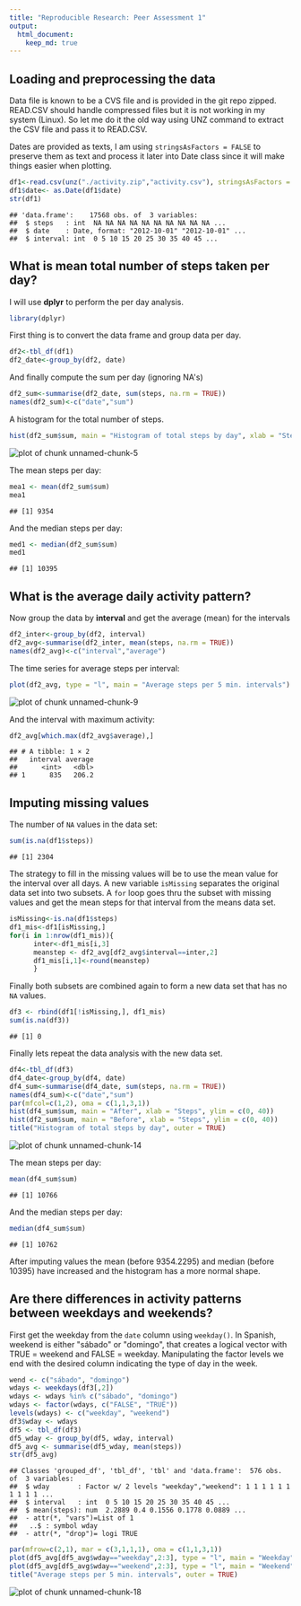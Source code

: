 ```yaml
---
title: "Reproducible Research: Peer Assessment 1"
output: 
  html_document:
    keep_md: true
---
```



## Loading and preprocessing the data

Data file is known to be a CVS file and is provided in the git repo zipped. READ.CSV should handle compressed files but it is not working in my system (Linux). So let me do it the old way using UNZ command to extract the CSV file and pass it to READ.CSV.

Dates are provided as texts, I am using `stringsAsFactors = FALSE` to preserve them as text and process it later into Date class since it will make things easier when plotting.


```r
df1<-read.csv(unz("./activity.zip","activity.csv"), stringsAsFactors = FALSE)
df1$date<- as.Date(df1$date)
str(df1)
```

```
## 'data.frame':	17568 obs. of  3 variables:
##  $ steps   : int  NA NA NA NA NA NA NA NA NA NA ...
##  $ date    : Date, format: "2012-10-01" "2012-10-01" ...
##  $ interval: int  0 5 10 15 20 25 30 35 40 45 ...
```


## What is mean total number of steps taken per day?

I will use **dplyr** to perform the per day analysis.


```r
library(dplyr)
```

First thing is to convert the data frame and group data per day.


```r
df2<-tbl_df(df1)
df2_date<-group_by(df2, date)
```

And finally compute the sum per day (ignoring NA's)


```r
df2_sum<-summarise(df2_date, sum(steps, na.rm = TRUE))
names(df2_sum)<-c("date","sum")
```

A histogram for the total number of steps.


```r
hist(df2_sum$sum, main = "Histogram of total steps by day", xlab = "Steps")
```

![plot of chunk unnamed-chunk-5](figure/unnamed-chunk-5.png) 

The mean steps per day:


```r
mea1 <- mean(df2_sum$sum)
mea1
```

```
## [1] 9354
```

And the median steps per day:


```r
med1 <- median(df2_sum$sum)
med1
```

```
## [1] 10395
```


## What is the average daily activity pattern?

Now group the data by **interval** and get the average (mean) for the intervals


```r
df2_inter<-group_by(df2, interval)
df2_avg<-summarise(df2_inter, mean(steps, na.rm = TRUE))
names(df2_avg)<-c("interval","average")
```

The time series for average steps per interval:


```r
plot(df2_avg, type = "l", main = "Average steps per 5 min. intervals")
```

![plot of chunk unnamed-chunk-9](figure/unnamed-chunk-9.png) 

And the interval with maximum activity:


```r
df2_avg[which.max(df2_avg$average),]
```

```
## # A tibble: 1 × 2
##   interval average
##      <int>   <dbl>
## 1      835   206.2
```


## Imputing missing values

The number of `NA` values in the data set:


```r
sum(is.na(df1$steps))
```

```
## [1] 2304
```

The strategy to fill in the missing values will be to use the mean value for the interval over all days. A new variable `isMissing` separates the original data set into two subsets. A `for` loop goes thru the subset with missing values and get the mean steps for that interval from the means data set.   


```r
isMissing<-is.na(df1$steps)
df1_mis<-df1[isMissing,]
for(i in 1:nrow(df1_mis)){
      inter<-df1_mis[i,3]
      meanstep <- df2_avg[df2_avg$interval==inter,2]
      df1_mis[i,1]<-round(meanstep)
      }
```

Finally both subsets are combined again to form a new data set that has no `NA` values.


```r
df3 <- rbind(df1[!isMissing,], df1_mis)
sum(is.na(df3))
```

```
## [1] 0
```

Finally lets repeat the data analysis with the new data set.


```r
df4<-tbl_df(df3)
df4_date<-group_by(df4, date)
df4_sum<-summarise(df4_date, sum(steps, na.rm = TRUE))
names(df4_sum)<-c("date","sum")
par(mfcol=c(1,2), oma = c(1,1,3,1))
hist(df4_sum$sum, main = "After", xlab = "Steps", ylim = c(0, 40))
hist(df2_sum$sum, main = "Before", xlab = "Steps", ylim = c(0, 40))
title("Histogram of total steps by day", outer = TRUE)
```

![plot of chunk unnamed-chunk-14](figure/unnamed-chunk-14.png) 

The mean steps per day:


```r
mean(df4_sum$sum)
```

```
## [1] 10766
```

And the median steps per day:


```r
median(df4_sum$sum)
```

```
## [1] 10762
```

After imputing values the mean (before 9354.2295) and median (before 10395) have increased and the histogram has a more normal shape.

## Are there differences in activity patterns between weekdays and weekends?

First get the weekday from the `date` column using `weekday()`. In Spanish, weekend is either "sábado" or "domingo", that creates a logical vector with TRUE = weekend and FALSE = weekday. Manipulating the factor levels we end with the desired column indicating the type of day in the week.   


```r
wend <- c("sábado", "domingo")
wdays <- weekdays(df3[,2])
wdays <- wdays %in% c("sábado", "domingo")
wdays <- factor(wdays, c("FALSE", "TRUE"))
levels(wdays) <- c("weekday", "weekend")
df3$wday <- wdays
df5 <- tbl_df(df3)
df5_wday <- group_by(df5, wday, interval)
df5_avg <- summarise(df5_wday, mean(steps)) 
str(df5_avg)
```

```
## Classes 'grouped_df', 'tbl_df', 'tbl' and 'data.frame':	576 obs. of  3 variables:
##  $ wday       : Factor w/ 2 levels "weekday","weekend": 1 1 1 1 1 1 1 1 1 1 ...
##  $ interval   : int  0 5 10 15 20 25 30 35 40 45 ...
##  $ mean(steps): num  2.2889 0.4 0.1556 0.1778 0.0889 ...
##  - attr(*, "vars")=List of 1
##   ..$ : symbol wday
##  - attr(*, "drop")= logi TRUE
```


```r
par(mfrow=c(2,1), mar = c(3,1,1,1), oma = c(1,1,3,1))
plot(df5_avg[df5_avg$wday=="weekday",2:3], type = "l", main = "Weekday")
plot(df5_avg[df5_avg$wday=="weekend",2:3], type = "l", main = "Weekend")
title("Average steps per 5 min. intervals", outer = TRUE)
```

![plot of chunk unnamed-chunk-18](figure/unnamed-chunk-18.png) 

